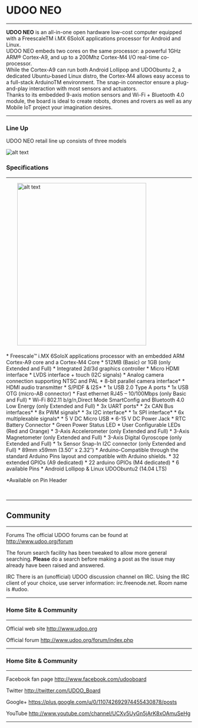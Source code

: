
<h1>UDOO NEO</h1>
<hr/>
<p>
	<strong>UDOO NEO</strong> is an all-in-one open hardware low-cost computer equipped with a FreescaleTM i.MX 6SoloX applications processor for Android and Linux.
<BR>
UDOO NEO embeds two cores on the same processor: a powerful 1GHz ARM® Cortex-A9, and up to a 200Mhz Cortex-M4 I/O real-time co-processor.
<BR>
While the Cortex-A9 can run both Android Lollipop and UDOObuntu 2, a dedicated Ubuntu-based Linux distro, the Cortex-M4 allows easy access to a full-stack ArduinoTM environment. The snap-in connector ensure a plug-and-play interaction with most sensors and actuators.
<BR>
Thanks to its embedded 9-axis motion sensors and Wi-Fi + Bluetooth 4.0 module, the board is ideal to create robots, drones and rovers as well as any Mobile IoT project your imagination desires.
</p>
<hr/>

<h3>Line Up</h3>

UDOO NEO retail line up consists of three models

<img src="../img/udoo_neo_versions.jpg" alt="alt text" class="img-responsive" >



<h3>Specifications</h3>
<hr/>

<img src="../img/udoo_neo_docs.png" alt="alt text" class="img-responsive pull-right" height="441px" width="350px"  style="margin-bottom:20px; margin-left:30px;">


<br />
* Freescale™ i.MX 6SoloX applications processor with an embedded ARM Cortex-A9 core and a Cortex-M4 Core
* 512MB (Basic) or 1GB (only Extended and Full)
* Integrated 2d/3d graphics controller
* Micro HDMI interface
* LVDS interface + touch (I2C signals)
* Analog camera connection supporting NTSC and PAL
* 8-bit parallel camera interface*
* HDMI audio transmitter
* S/PIDF & I2S*
* 1x USB 2.0 Type A ports
* 1x USB OTG (micro-AB connector)
* Fast ethernet RJ45 – 10/100Mbps (only Basic and Full)
* Wi-Fi 802.11 b/g/n,Direct Mode SmartConfig and Bluetooth 4.0 Low Energy (only Extended and Full)
* 3x UART ports*
* 2x CAN Bus interfaces*
* 8x PWM signals*
* 3x I2C interface*
* 1x SPI interface*
* 6x multiplexable signals*
* 5 V DC Micro USB
* 6-15 V DC Power Jack
* RTC Battery Connector
* Green Power Status LED
* User Configurable LEDs (Red and Orange)
* 3-Axis Accelerometer (only Extended and Full)
* 3-Axis Magnetometer (only Extended and Full)
* 3-Axis Digital Gyroscope (only Extended and Full)
* 1x Sensor Snap-In I2C connector (only Extended and Full)
* 89mm x59mm (3.50″ x 2.32″)
* Arduino-Compatible through the standard Arduino Pins layout and compatible with Arduino shields.
* 32 extended GPIOs (A9 dedicated)
* 22 arduino GPIOs (M4 dedicated)
* 6 available Pins
* Android Lollipop & Linux UDOObuntu2 (14.04 LTS)

*Available on Pin Header


<br />

<hr/>

<h2>Community</h2>
<hr/>

Forums The official UDOO forums can be found at http://www.udoo.org/forum

The forum search facility has been tweaked to allow more general searching. <b>Please</b> do a search before making a post as the issue may already have been raised and answered.


IRC There is an (unofficial) UDOO discussion channel on IRC. Using the IRC client of your choice, use server information: irc.freenode.net. Room name is #udoo.

<hr/>
<h3>Home Site & Community</h3>
<hr/>

Official web site http://www.udoo.org

Official forum http://www.udoo.org/forum/index.php

<hr/>
<h3>Home Site & Community</h3>
<hr/>

Facebook fan page http://www.facebook.com/udooboard

Twitter http://twitter.com/UDOO_Board

Google+ https://plus.google.com/u/0/110742692974455430878/posts

YouTube http://www.youtube.com/channel/UCXv5UyGn5jArK8xOAmuSeHg



<div class="clear"></div>
<hr/>


